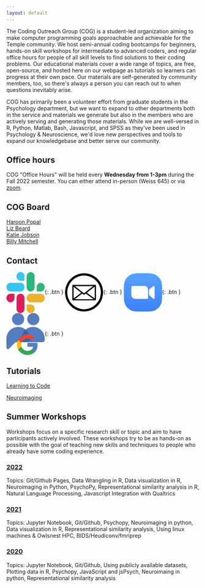 ```yaml
---
layout: default
---
```


The Coding Outreach Group (COG) is a student-led organization aiming to make computer programming goals approachable and achievable for the Temple community. We host semi-annual coding bootcamps for beginners, hands-on skill workshops for intermediate to advanced coders, and regular office hours for people of all skill levels to find solutions to their coding problems. Our educational materials cover a wide range of topics, are free, open-source, and hosted here on our webpage as tutorials so learners can progress at their own pace. Our materials are self-generated by community members, too, so there's always a person you can reach out to when questions inevitably arise.   
  
COG has primarily been a volunteer effort from graduate students in the Psychology department, but we want to expand to other departments both in the service and materials we generate but also in the members who are actively serving and generating those materials. While we are well-versed in R, Python, Matlab, Bash, Javascript, and SPSS as they've been used in Psychology & Neuroscience, we'd love new perspectives and tools to expand our knowledgebase and better serve our community. 

## Office hours
COG "Office Hours" will be held every **Wednesday from 1-3pm** during the Fall 2022 semester. You can either attend in-person (Weiss 645) or via [zoom](https://temple.zoom.us/j/97809988629). 

## COG Board
[Haroon Popal](mailto:haroon.popal@temple.edu)  
[Liz Beard](mailto:liz.beard@temple.edu)  
[Katie Jobson](mailto:katie.jobson@temple.edu)  
[Billy Mitchell](mailto:billy.mitchell@temple.edu)  

## Contact
[<img src="/assets/images/slack_Color.png" alt="Join Our Slack" align="center" width="100"/>](https://tucodingoutreachgroup.slack.com/){: .btn }
[<img src="/assets/images/email_BW.png" alt="Email Us" align="center" width="100"/>](mailto:coding.outreach.group@gmail.com){: .btn }
[<img src="/assets/images/zoom_Color.png" alt="Office Hour Zoom Room" align="center" width="100"/>](https://temple.zoom.us/j/97809988629){: .btn }
[<img src="/assets/images/groups_Color.png" alt="Join Our Google Groups" align="center" width="100"/>](https://groups.google.com/forum/#!forum/coding-outreach-group/join){: .btn }

## Tutorials
[Learning to Code](https://github.com/TU-Coding-Outreach-Group/tu-coding-outreach-group.github.io/blob/master/tutorials.md)

[Neuroimaging](https://github.com/TU-Coding-Outreach-Group/Tutorials/blob/master/Neuroimaging.md)

## Summer Workshops
Workshops focus on a specific research skill or topic and aim to have participants actively involved. These workshops try to be as hands-on as possible with the goal of teaching new skills and techniques to people who already have some coding experience.

### [2022](https://github.com/TU-Coding-Outreach-Group/cog_summer_workshops_2022/blob/master/README.md)
Topics: Git/Github Pages, Data Wrangling in R, Data visualization in R, Neuroimaging in Python, PsychoPy, Representational similarity analysis in R, Natural Language Processing, Javascript Integration with Qualtrics 


### [2021](https://github.com/TU-Coding-Outreach-Group/cog_summer_workshops_2021/blob/master/README.md)
Topics: Jupyter Notebook, Git/Github, Psychopy, Neuroimaging in python, Data visualization in R, Representational similarity analysis, Using linux machines & Owlsnest HPC, BIDS/Heudiconv/fmriprep


### [2020](https://github.com/TU-Coding-Outreach-Group/cog_summer_workshops_2020/blob/master/README.md)
Topics: Jupyter Notebook, Git/Github, Using publicly available datasets, Plotting data in R, Psychopy, JavaScript and jsPsych, Neuroimaing in python, Representational similarity analysis

